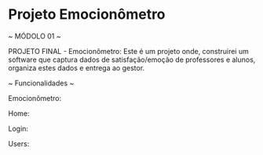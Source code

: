 # Projeto Emocionômetro
 ~ MÓDOLO 01 ~ 
 
 PROJETO FINAL - Emocionômetro: Este é um projeto onde, construirei um software que captura dados de satisfação/emoção de professores e alunos, organiza estes dados e entrega ao gestor.

 ~ Funcionalidades ~ 

 Emocionômetro:

 Home:

 Login:

 Users:
